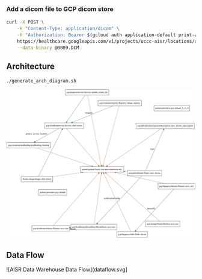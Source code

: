 ### Add a dicom file to GCP dicom store

``` sh
curl -X POST \
    -H "Content-Type: application/dicom" \
    -H "Authorization: Bearer $(gcloud auth application-default print-access-token)" \
    https://healthcare.googleapis.com/v1/projects/uccc-aisr/locations/us-central1/datasets/uccc-aisr-b67a21b/dicomStores/uccc-aisr-ba50ed5/dicomWeb/studies \
    --data-binary @0009.DCM
```


## Architecture

```
./generate_arch_diagram.sh
```

![AISR Data Warehouse Architecture](architecture.svg)

## Data Flow

![AISR Data Warehouse Data Flow](dataflow.svg]
